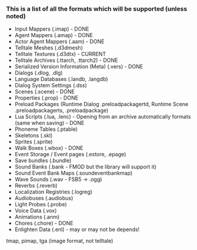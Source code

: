 ### This is a list of all the formats which will be supported (unless noted)

- Input Mappers (.imap) - DONE
- Agent Mappers (.amap) - DONE
- Actor Agent Mappers (.aam) - DONE
- Telltale Meshes (.d3dmesh)
- Telltale Textures (.d3dtx) - CURRENT
- Telltale Archives (.ttarch, .ttarch2) - DONE
- Serialized Version Information (Meta) (.vers) - DONE
- Dialogs (.dlog, .dlg)
- Language Databases (.landb, .langdb)
- Dialog System Settings (.dss)
- Scenes (.scene) - DONE
- Properties (.prop) - DONE
- Preload Packages (Runtime Dialog .preloadpackagertd, Runtime Scene .preloadpackagerts, .preloadpackage)
- Lua Scripts (.lua, .lenc) - Opening from an archive automatically formats (same when saving) - DONE
- Phoneme Tables (.ptable)
- Skeletons (.skl)
- Sprites (.sprite)
- Walk Boxes (.wbox) - DONE
- Event Storage / Event pages (.estore, .epage)
- Save bundles (.bundle)
- Sound Banks (.bank - FMOD but the library will support it)
- Sound Event Bank Maps (.soundeventbankmap)
- Wave Sounds (.wav - FSB5 -> .ogg)
- Reverbs (.reverb)
- Localization Registries (.logreg)
- Audiobuses (.audiobus) 
- Light Probes (.probe)
- Voice Data (.vox)
- Animations (.anm)
- Chores (.chore) - DONE
- Enlighten Data (.enl) - may or may not be depends!

tmap, pimap, tga (image format, not telltale)
